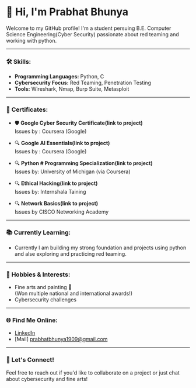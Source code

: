 # 👋 Hi, I'm Prabhat Bhunya

Welcome to my GitHub profile! I'm a student persuing B.E. Computer Science Engineering(Cyber Security) passionate about red teaming and working with python.

---

### 🛠️ **Skills:**
- **Programming Languages:** Python, C
- **Cybersecurity Focus:** Red Teaming, Penetration Testing
- **Tools:** Wireshark, Nmap, Burp Suite, Metasploit

---

### 🚀 **Certificates:**
- 🛡️ **Google Cyber Security Certificate(link to project)**  
  Issues by : Coursera (Google)

- 🔍 **Google AI Essentials(link to project)**  
  Issues by : Coursera (Google)

- 🔍 **Python # Programming Specialization(link to project)**  
  Issues by: University of Michigan (via Coursera)

- 🔍 **Ethical Hacking(link to project)**  
  Issues by: Internshala Taining

- 🔍 **Network Basics(link to project)**  
  Issues by CISCO Networking Academy

---

### 📚 **Currently Learning:**
- Currently I am building my strong foundation and projects using python and alse exploring and practicing red teaming.

---

### 🎨 **Hobbies & Interests:**
- Fine arts and painting 🎨  
  (Won multiple national and international awards!)
- Cybersecurity challenges

---

### 🌐 **Find Me Online:**
- [LinkedIn](https://www.linkedin.com/in/prabhat-bhunya/)
- [Mail] prabhatbhunya1909@gmail.com

---

### 💬 **Let's Connect!**
Feel free to reach out if you'd like to collaborate on a project or just chat about cybersecurity and fine arts!
